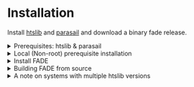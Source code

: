 # Installation

Install [htslib](http://www.htslib.org/download/) and [parasail](https://github.com/jeffdaily/parasail#compiling-and-installing) and download a binary fade release.
<details>
<summary> Prerequisites: htslib & parasail </summary>

## Install htslib 1.9

Due to extensive ABI and API changes in htslib 1.10, we currently require htslib 1.9 as [dhtslib](https://github.com/blachlylab/dhtslib) does not currently support htslib 1.10

Install [htslib](http://www.htslib.org/download/) prerequisites.
```
Debian / Ubuntu
---------------

sudo apt-get update  # Ensure the package list is up to date
sudo apt-get install autoconf automake make gcc perl zlib1g-dev libbz2-dev liblzma-dev libcurl4-gnutls-dev libssl-dev

Note: libcurl4-openssl-dev can be used as an alternative to libcurl4-gnutls-dev.

RedHat / CentOS / Amazon Linux
---------------

sudo yum install autoconf automake make gcc perl-Data-Dumper zlib-devel bzip2 bzip2-devel xz-devel curl-devel openssl-devel

Alpine Linux
------------

sudo apk update  # Ensure the package list is up to date
sudo apk add autoconf automake make gcc musl-dev perl bash zlib-dev bzip2-dev xz-dev curl-dev libressl-dev

OpenSUSE
--------

sudo zypper install autoconf automake make gcc perl zlib-devel libbz2-devel xz-devel libcurl-devel libopenssl-devel
```
In addition, please make sure ```wget``` and ```bzip2``` are installed in order to follow the rest of the instructions.
Now download and make htslib 1.9. This specifically must be version [1.9](https://github.com/samtools/htslib/releases/tag/1.9).
```
wget https://github.com/samtools/htslib/releases/download/1.9/htslib-1.9.tar.bz2
tar -xjf htslib-1.9.tar.bz2
cd htslib-1.9
./configure
make 
sudo make install
```
## Install parasail (precompiled)

Download and install parasail.
```
wget https://github.com/jeffdaily/parasail/releases/download/v2.4.2/parasail-2.4.2-manylinux1_x86_64.tar.gz
tar -xzf parasail-2.4.2-manylinux1_x86_64.tar.gz
cd parasail-2.4.2-manylinux1_x86_64
cd lib/
sudo cp * /usr/local/lib/
```
#### Other
Make sure ```/usr/local/lib``` is on your ```LD_LIBRARY_PATH```.
```
# add to your bashrc 
export LD_LIBRARY_PATH=$LD_LIBRARY_PATH:/usr/local/lib
```
</details>
<details>
<summary> Local (Non-root) prerequisite installation </summary>

Non-root installs can be tricky. It basically sums up to making sure all necessary shared libraries can be found by the fade executable.
Assuming all htslib prerequisites are installed, the installation location can be changed with ```--prefix```.
```
wget https://github.com/samtools/htslib/releases/download/1.9/htslib-1.9.tar.bz2
tar -xjf htslib-1.9.tar.bz2
cd htslib-1.9
./configure
make 
make install --prefix ~/libs
```

Download and install parasail.
```
wget https://github.com/jeffdaily/parasail/releases/download/v2.4.2/parasail-2.4.2-manylinux1_x86_64.tar.gz
tar -xzf parasail-2.4.2-manylinux1_x86_64.tar.gz
cd parasail-2.4.2-manylinux1_x86_64
cd lib/
cp * ~/libs/lib
```

An easy way of install htslib 1.9 and its dependencies in a non-root capacity is via [miniconda](https://docs.conda.io/en/latest/miniconda.html).

Install htslib.
```
conda install -c bioconda htslib
```
Download and install parasail into conda env.
```
wget https://github.com/jeffdaily/parasail/releases/download/v2.4.2/parasail-2.4.2-manylinux1_x86_64.tar.gz
tar -xzf parasail-2.4.2-manylinux1_x86_64.tar.gz
cd parasail-2.4.2-manylinux1_x86_64
cd lib/
cp * ~/minconda3/lib/
```
Make sure ```miniconda3/lib``` is on your ```LD_LIBRARY_PATH```.
```
# add to your bashrc 
export LD_LIBRARY_PATH=$LD_LIBRARY_PATH:~/miniconda3/lib
```

Now follow instructions to install FADE. If compiling change this line.
```
LIBRARY_PATH=~/miniconda3/lib/ dub build -b release
```
</details>

<details>
<summary> Install FADE </summary>

Go to the [latest release](https://github.com/blachlylab/fade/releases/latest).
```
wget https://github.com/blachlylab/fade/releases/download/v0.2.2/fade
sudo cp fade /usr/local/bin
```
</details>
<details>
<summary> Building FADE from source </summary>

Build from source using dub and a D compiler. We recommend ldc2 as the compiler, however dmd should work as well. For more information on D compilers, visit [here](https://dlang.org/download.html).
## Install dub and ldc2 (Preferred)
```
curl -fsS https://dlang.org/install.sh | bash -s ldc
```
## Install dub and dmd
```
curl -fsS https://dlang.org/install.sh | bash -s dmd
```
## Build FADE
```
source ~/dlang/*compiler*/activate
git clone https://github.com/blachlylab/fade.git 
cd fade
LIBRARY_PATH=/usr/local/lib/ dub build -b release

# deactivate dlang environment
deactivate
```
</details>


<details>
<summary> A note on systems with multiple htslib versions</summary>

FADE requires htslib version 1.9, though the latest version is 1.10.2 (as of writing).
Your htslib version may be more up to date than the one our instructions would have you install.

In the case of using a provided binary, this should have no effect. FADE's binary will be able to 
find the correct shared library for htslib.

However, if building fade from source you should ensure that your ```htslib.so``` symbolic link 
under ```/usr/local/lib``` points to ```htslib.so.2```.

</details>
